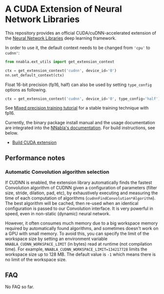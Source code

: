 # A CUDA Extension of Neural Network Libraries

This repository provides an official CUDA/cuDNN-accelerated extension of the
[Neural Network Libraries](https://github.com/sony/nnabla/) deep learning framework.

In order to use it, the default context needs to be changed from `'cpu'` to
`cudnn'`:
```python
from nnabla.ext_utils import get_extension_context

ctx = get_extension_context('cudnn', device_id='0')
nn.set_default_context(ctx)
```

Float 16-bit precision (fp16, half) can also be used by setting `type_config` options as following.

```python
ctx = get_extension_context('cudnn', device_id='0', type_config='half')
```

See [Mixed precision training tutorial](http://nnabla.readthedocs.io/en/latest/python/tutorial/mixed_precision_training.html) for a stable training technique with fp16.

Currently, the binary package install manual and the usage documentation are integrated into the [NNabla's documentation](http://nnabla.readthedocs.io/en/latest/).
For build instructions, see below.

* [Build CUDA extension](doc/build/README.md)

## Performance notes

### Automatic Convolution algorithm selection

If CUDNN is enabled, the extension library automatically finds the fastest Convolution algorithm of CUDNN given a configuration of parameters (filter size, stride, dilation, pad, etc), by exhaustively executing and measuring the time of each computation of algorithms (`cudnnFindConvolution*Algorithm`). The best algorithm will be cached, then re-used when an identical configuration is passed to our Convolution interface. It is very powerful in speed, even in non-static (dynamic) neural network.

However, it often consumes much memory due to a big workspace memory required by automatically found algorithms, and sometimes doesn't work on a GPU with small memory. To avoid this, you can specify the limit of the workspace size by setting an environment variable `NNABLA_CUDNN_WORKSPACE_LIMIT` (in bytes) read at runtime (not compilation time). For example, `NNABLA_CUDNN_WORKSPACE_LIMIT=134217728` limits the workspace size up to 128 MB. The default value is `-1` which means there is no limit of the workspace size.


## FAQ

No FAQ so far.
